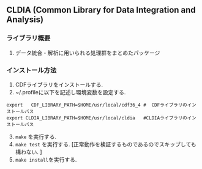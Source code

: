 ## CLDIA (Common Library for Data Integration and Analysis)

### ライブラリ概要

1. データ統合・解析に用いられる処理群をまとめたパッケージ

### インストール方法

1. CDFライブラリをインストールする. 
2. ~/.profileに以下を記述し環境変数を設定する. 
~~~
export   CDF_LIBRARY_PATH=$HOME/usr/local/cdf36_4 #  CDFライブラリのインストールパス
export CLDIA_LIBRARY_PATH=$HOME/usr/local/cldia   #CLDIAライブラリのインストールパス
~~~
3. `make`        を実行する. 
4. `make test`   を実行する. [正常動作を検証するものであるのでスキップしても構わない. ]
5. `make install`を実行する. 
